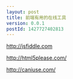 ```yaml
---
layout: post
title: 前端有用的在线工具
version: 0.0.1
postId: 1427727402813
---
```



http://jsfiddle.com

http://html5please.com/

http://caniuse.com/

